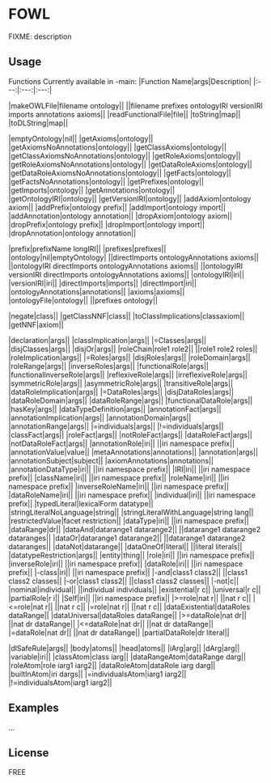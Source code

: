 # FOWL
FIXME: description
## Usage
Functions Currently available in -main:
|Function Name|args|Description|
|:---:|:---:|:---:|

|makeOWLFile|filename ontology||
||filename prefixes ontologyIRI versionIRI imports annotations axioms||
|readFunctionalFile|file||
|toString|map||
|toDLString|map||

|emptyOntology|nil||
|getAxioms|ontology||
|getAxiomsNoAnnotations|ontology||
|getClassAxioms|ontology||
|getClassAxiomsNoAnnotations|ontology||
|getRoleAxioms|ontology||
|getRoleAxiomsNoAnnotations|ontology||
|getDataRoleAxioms|ontology||
|getDataRoleAxiomsNoAnnotations|ontology||
|getFacts|ontology||
|getFactsNoAnnotations|ontology||
|getPrefixes|ontology||
|getImports|ontology||
|getAnnotations|ontology||
|getOntologyIRI|ontology||
|getVersionIRI|ontology||
|addAxiom|ontology axiom||
|addPrefix|ontology prefix||
|addImport|ontology import||
|addAnnotation|ontology annotation||
|dropAxiom|ontology axiom||
|dropPrefix|ontology prefix||
|dropImport|ontology import||
|dropAnnotation|ontology annotation||

|prefix|prefixName longIRI|| 
|prefixes|prefixes|| 
|ontology|nil|emptyOntology|
||directImports ontologyAnnotations axioms||
||ontologyIRI directImports ontologyAnnotations axioms||
||ontologyIRI versionIRI directImports ontologyAnnotations axioms||
|ontologyIRI|iri|| 
|versionIRI|iri|| 
|directImports|imports|| 
|directImport|iri|| 
|ontologyAnnotations|annotations|| 
|axioms|axioms|| 
|ontologyFile|ontology||
||prefixes ontology||

|negate|class|| 
|getClassNNF|class|| 
|toClassImplications|classaxiom|| 
|getNNF|axiom|| 

|declaration|args||
|classImplication|args||
|=Classes|args||
|disjClasses|args||
|disjOr|args||
|roleChain|role1 role2||
||role1 role2 roles||
|roleImplication|args||
|=Roles|args||
|disjRoles|args||
|roleDomain|args||
|roleRange|args||
|inverseRoles|args||
|functionalRole|args||
|functionalInverseRole|args||
|reflexiveRole|args||
|irreflexiveRole|args||
|symmetricRole|args||
|asymmetricRole|args||
|transitiveRole|args||
|dataRoleImplication|args||
|=DataRoles|args||
|disjDataRoles|args||
|dataRoleDomain|args||
|dataRoleRange|args||
|functionalDataRole|args||
|hasKey|args||
|dataTypeDefinition|args||
|annotationFact|args||
|annotationImplication|args||
|annotationDomain|args||
|annotationRange|args||
|=individuals|args||
|!=individuals|args||
|classFact|args||
|roleFact|args||
|notRoleFact|args||
|dataRoleFact|args||
|notDataRoleFact|args||
|annotationRole|iri||
||iri namespace prefix||
|annotationValue|value||
|metaAnnotations|annotations||
|annotation|args||
|annotationSubject|subject||
|axiomAnnotations|annotations||
|annotationDataType|iri||
||iri namespace prefix||
|IRI|iri||
||iri namespace prefix||
|className|iri||
||iri namespace prefix||
|roleName|iri||
||iri namespace prefix||
|inverseRoleName|iri||
||iri namespace prefix||
|dataRoleName|iri||
||iri namespace prefix||
|individual|iri||
||iri namespace prefix||
|typedLiteral|lexicalForm datatype||
|stringLiteralNoLanguage|string||
|stringLiteralWithLanguage|string lang||
|restrictedValue|facet restriction||
|dataType|iri||
||iri namespace prefix||
|dataRange|dr||
|dataAnd|datarange1 datarange2||
||datarange1 datarange2 dataranges||
|dataOr|datarange1 datarange2||
||datarange1 datarange2 dataranges||
|dataNot|datarange||
|dataOneOf|literal||
||literal literals||
|datatypeRestriction|args||
|entity|thing||
|role|iri||
||iri namespace prefix||
|inverseRole|iri||
||iri namespace prefix||
|dataRole|iri||
||iri namespace prefix||
|-class|iri||
||iri namespace prefix||
|-and|class1 class2||
||class1 class2 classes||
|-or|class1 class2||
||class1 class2 classes||
|-not|c||
|nominal|individual||
||individual individuals||
|existential|r c||
|universal|r c||
|partialRole|r i||
|Self|iri||
||iri namespace prefix||
|>=role|nat r||
||nat r c||
|<=role|nat r||
||nat r c||
|=role|nat r||
||nat r c||
|dataExistential|dataRoles dataRange||
|dataUniversal|dataRoles dataRange||
|>=dataRole|nat dr||
||nat dr dataRange||
|<=dataRole|nat dr||
||nat dr dataRange||
|=dataRole|nat dr||
||nat dr dataRange||
|partialDataRole|dr literal||

|dlSafeRule|args||
|body|atoms||
|head|atoms|| 
|iArg|arg|| 
|dArg|arg|| 
|variable|iri|| 
|classAtom|class iarg|| 
|dataRangeAtom|dataRange darg|| 
|roleAtom|role iarg1 iarg2|| 
|dataRoleAtom|dataRole iarg darg|| 
|builtInAtom|iri dargs|| 
|=individualsAtom|iarg1 iarg2|| 
|!=individualsAtom|iarg1 iarg2|| 
## Examples
...
## License
FREE
